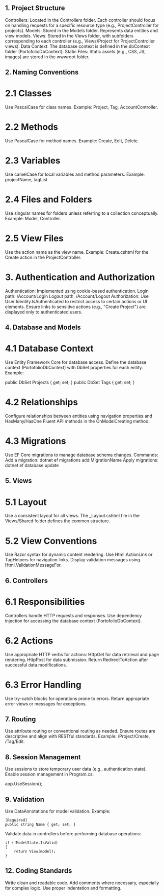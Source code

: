 ## 1. Project Structure

Controllers: Located in the Controllers folder. Each controller should focus on handling requests for a specific resource type (e.g., ProjectController for projects).
Models: Stored in the Models folder. Represents data entities and view models.
Views: Stored in the Views folder, with subfolders corresponding to each controller (e.g., Views/Project for ProjectController views).
Data Context: The database context is defined in the dbContext folder (PortofolioDbContext).
Static Files: Static assets (e.g., CSS, JS, images) are stored in the wwwroot folder.

## 2. Naming Conventions
# 2.1 Classes

Use PascalCase for class names.
Example: Project, Tag, AccountController.

# 2.2 Methods

Use PascalCase for method names.
Example: Create, Edit, Delete.

# 2.3 Variables

Use camelCase for local variables and method parameters.
Example: projectName, tagList.

# 2.4 Files and Folders

Use singular names for folders unless referring to a collection conceptually.
Example: Model, Controller.

# 2.5 View Files

Use the action name as the view name.
Example: Create.cshtml for the Create action in the ProjectController.

# 3. Authentication and Authorization

Authentication: Implemented using cookie-based authentication.
        Login path: /Account/Login
        Logout path: /Account/Logout
Authorization:
        Use User.Identity.IsAuthenticated to restrict access to certain actions or UI elements.
        Ensure links to sensitive actions (e.g., "Create Project") are displayed only to authenticated users.

## 4. Database and Models
# 4.1 Database Context

Use Entity Framework Core for database access.
Define the database context (PortofolioDbContext) with DbSet properties for each entity.
Example:

  public DbSet<Project> Projects { get; set; }
  public DbSet<Tag> Tags { get; set; }

# 4.2 Relationships

Configure relationships between entities using navigation properties and HasMany/HasOne Fluent API methods in the OnModelCreating method.

# 4.3 Migrations

Use EF Core migrations to manage database schema changes.
Commands:
Add a migration: dotnet ef migrations add MigrationName
Apply migrations: dotnet ef database update

## 5. Views
# 5.1 Layout

Use a consistent layout for all views. The _Layout.cshtml file in the Views/Shared folder defines the common structure.

# 5.2 View Conventions

Use Razor syntax for dynamic content rendering.
Use Html.ActionLink or TagHelpers for navigation links.
Display validation messages using Html.ValidationMessageFor.

## 6. Controllers
# 6.1 Responsibilities

Controllers handle HTTP requests and responses.
Use dependency injection for accessing the database context (PortofolioDbContext).

# 6.2 Actions

Use appropriate HTTP verbs for actions:
HttpGet for data retrieval and page rendering.
HttpPost for data submission.
Return RedirectToAction after successful data modifications.

# 6.3 Error Handling

Use try-catch blocks for operations prone to errors.
Return appropriate error views or messages for exceptions.

## 7. Routing

Use attribute routing or conventional routing as needed.
Ensure routes are descriptive and align with RESTful standards.
Example: /Project/Create, /Tag/Edit.

## 8. Session Management

Use sessions to store temporary user data (e.g., authentication state).
Enable session management in Program.cs:

app.UseSession();

## 9. Validation

Use DataAnnotations for model validation.
Example:

    [Required]
    public string Name { get; set; }

Validate data in controllers before performing database operations:

    if (!ModelState.IsValid)
    {
        return View(model);
    }


## 12. Coding Standards

Write clean and readable code.
Add comments where necessary, especially for complex logic.
Use proper indentation and formatting.
